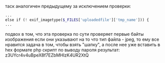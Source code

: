 таск аналогичен предыдущему за исключением проверки:

```php
...
else if (! exif_imagetype($_FILES['uploadedfile']['tmp_name'])) {           echo "File is not an image";
...
```
подвох в том, что эта проверка по сути проверяет первые байты изображения
если они указывают на то что тип файла - jpeg, то ему все нравится
задача в том, чтобы взять "шапку", а после нее уже вставить в hex формате php скрипт по выводу пароля
результат:
z3UYcr4v4uBpeX8f7EZbMHlzK4UR2XtQ